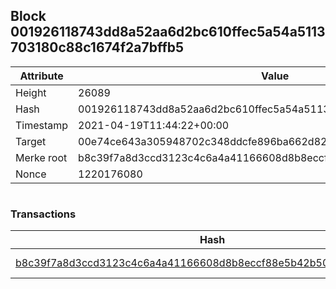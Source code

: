 ## Block 001926118743dd8a52aa6d2bc610ffec5a54a5113703180c88c1674f2a7bffb5

Attribute | Value
--- | ---
Height | 26089
Hash | 001926118743dd8a52aa6d2bc610ffec5a54a5113703180c88c1674f2a7bffb5
Timestamp | 2021-04-19T11:44:22+00:00
Target | 00e74ce643a305948702c348ddcfe896ba662d82c1a228faf4ad12250f07334e
Merke root | b8c39f7a8d3ccd3123c4c6a4a41166608d8b8eccf88e5b42b50cb61d04cc7db1
Nonce | 1220176080

```

```

### Transactions

Hash | Amount
--- | ---
[b8c39f7a8d3ccd3123c4c6a4a41166608d8b8eccf88e5b42b50cb61d04cc7db1](b8c39f7a8d3ccd3123c4c6a4a41166608d8b8eccf88e5b42b50cb61d04cc7db1.md) | 10.00000000 SKEPTI 
